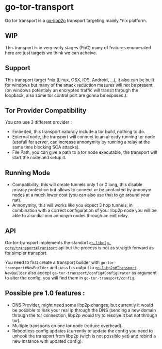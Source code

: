 # go-tor-transport
Go tor transport is a [go-libp2p](https://github.com/libp2p/go-libp2p) transport targeting mainly *nix platform.

## WIP
This transport is in very early stages (PoC) many of features enumerated here are just targets we think we can acheive.

## Support
This transport target *nix (Linux, OSX, IOS, Android, ...), it also can be built for windows but many of the attack reduction mesures will not be present (on windows potentialy un encrypted traffic will transit through the loopback, also some tor control port are gonna be exposed.).

## Tor Provider Compatibility
You can use 3 different provider :
- Embeded, this transport naturaly include a tor build, nothing to do.
- External node, the transport will connect to an already running tor node (usefull for server, can increase annonymity by running a relay at the same time blocking SCA attacks).
- File Path, you can give a path to a tor node executable, the transport will start the node and setup it.

## Running Mode
- Compatibility, this will create tunnels only 1 or 0 long, this disable privacy protection but allows to connect or be contacted by annonym nodes at a much lower cost (you can also use that to go around your nat).
- Annonymity, this will works like you expect 3 hop tunnels, in combination with a correct configuration of your libp2p node you will be able to also dial non annonym nodes through an exit relay.

## API
Go-tor-transport implements the standart [`go-libp2p-core/transport#Transport`](https://pkg.go.dev/github.com/libp2p/go-libp2p-core@v0.6.1/transport?tab=doc#Transport) api but the process is not as straigth forward as for simpler transport.

You need to first create a transport builder with `go-tor-transport#NewBuilder` and pass his output to [`go-libp2p#Transport`](https://pkg.go.dev/github.com/libp2p/go-libp2p/?tab=doc#Transport).
`NewBuilder` also accept `go-tor-transport/config#Configurator` as argument to alter the config, you will find them in `go-tor-transport/config`.

## Possible pre 1.0 features :
- DNS Provider, might need some libp2p changes, but currently it would be possible to leak your real ip through the DNS (sending a new domain through the tor connection, libp2p would try to resolve it but not through tor).
- Multiple transports on one tor node (reduce overhead).
- Rebootless config updates (currently to update the config you need to unhook the transport from libp2p (wich is not possible yet) and rebind a new instance with updated config).
